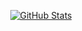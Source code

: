 <div align="center">
  
[![GitHub Stats](https://github-readme-stats.vercel.app/api?username=Lim018&show_icons=true&hide=stars,issues,contribs&theme=radical&hide_title=true)](https://github.com/Lim018)

</div>
